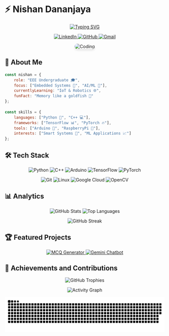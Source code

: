 # ⚡ Nishan Dananjaya

<!-- Animated Typing Introduction -->
<p align="center">
  <a href="https://git.io/typing-svg">
    <img src="https://readme-typing-svg.herokuapp.com?font=Fira+Code&weight=500&size=18&duration=3500&pause=1000&color=6F9EE8&center=true&vCenter=true&width=600&lines=Machine+Learning+%26+Deep+Learning+Enthusiast;Electrical+%26+Electronic+Engineering+Undergraduate;Innovative+Embedded+Systems+Developer" alt="Typing SVG" />
  </a>
</p>
<!-- Social Media Badges with Hover Effects -->
<p align="center">
  <a href="https://linkedin.com/in/nishandananjayab">
    <img src="https://img.shields.io/badge/linkedin-%230077B5.svg?style=for-the-badge&logo=linkedin&logoColor=white" alt="LinkedIn" 
    onmouseover="this.style.transform='scale(1.1)'" onmouseout="this.style.transform='scale(1)'" />
  </a>
  <a href="https://github.com/NishDananjaya">
    <img src="https://img.shields.io/badge/github-%23121011.svg?style=for-the-badge&logo=github&logoColor=white" alt="GitHub"
    onmouseover="this.style.transform='scale(1.1)'" onmouseout="this.style.transform='scale(1)'" />
  </a>
  <a href="mailto:your-email@example.com">
    <img src="https://img.shields.io/badge/Gmail-D14836?style=for-the-badge&logo=gmail&logoColor=white" alt="Gmail"
    onmouseover="this.style.transform='scale(1.1)'" onmouseout="this.style.transform='scale(1)'" />
  </a>
</p>

<!-- Animated Coding GIF -->
<p align="center">
  <img src="https://media.giphy.com/media/f3iwJFOVOwuy7K6FFw/giphy.gif" alt="Coding" width="400" style="border-radius: 20px; box-shadow: 0 4px 6px rgba(0,0,0,0.1);">
</p>

## 💫 About Me

```javascript
const nishan = {
    role: "EEE Undergraduate 🎓",
    focus: ["Embedded Systems 🤖", "AI/ML 🧠"],
    currentlyLearning: "IoT & Robotics 🌐",
    funFact: "Memory like a goldfish 🐠"
};

const skills = {
    languages: ["Python 🐍", "C++ 💻"],
    frameworks: ["TensorFlow 📊", "PyTorch 🔥"],
    tools: ["Arduino 🔌", "RaspberryPi 🥧"],
    interests: ["Smart Systems 🤖", "ML Applications 📈"]
};
```

## 🛠️ Tech Stack

<p align="center">
  <!-- Animated Tech Stack with Hover Effects -->
  <img src="https://img.shields.io/badge/python-3670A0?style=for-the-badge&logo=python&logoColor=ffdd54" alt="Python" 
  onmouseover="this.style.transform='translateY(-5px)'" onmouseout="this.style.transform='translateY(0)'" />
  <img src="https://img.shields.io/badge/c++-%2300599C.svg?style=for-the-badge&logo=c%2B%2B&logoColor=white" alt="C++" 
  onmouseover="this.style.transform='translateY(-5px)'" onmouseout="this.style.transform='translateY(0)'" />
  <img src="https://img.shields.io/badge/-Arduino-00979D?style=for-the-badge&logo=Arduino&logoColor=white" alt="Arduino" 
  onmouseover="this.style.transform='translateY(-5px)'" onmouseout="this.style.transform='translateY(0)'" />
  <img src="https://img.shields.io/badge/TensorFlow-%23FF6F00.svg?style=for-the-badge&logo=TensorFlow&logoColor=white" alt="TensorFlow" 
  onmouseover="this.style.transform='translateY(-5px)'" onmouseout="this.style.transform='translateY(0)'" />
  <img src="https://img.shields.io/badge/PyTorch-%23EE4C2C.svg?style=for-the-badge&logo=PyTorch&logoColor=white" alt="PyTorch" 
  onmouseover="this.style.transform='translateY(-5px)'" onmouseout="this.style.transform='translateY(0)'" />
</p>

<p align="center">
  <img src="https://img.shields.io/badge/git-%23F05033.svg?style=for-the-badge&logo=git&logoColor=white" alt="Git" 
  onmouseover="this.style.transform='translateY(-5px)'" onmouseout="this.style.transform='translateY(0)'" />
  <img src="https://img.shields.io/badge/Linux-FCC624?style=for-the-badge&logo=linux&logoColor=black" alt="Linux" 
  onmouseover="this.style.transform='translateY(-5px)'" onmouseout="this.style.transform='translateY(0)'" />
  <img src="https://img.shields.io/badge/GoogleCloud-%234285F4.svg?style=for-the-badge&logo=google-cloud&logoColor=white" alt="Google Cloud" 
  onmouseover="this.style.transform='translateY(-5px)'" onmouseout="this.style.transform='translateY(0)'" />
  <img src="https://img.shields.io/badge/opencv-%23white.svg?style=for-the-badge&logo=opencv&logoColor=white" alt="OpenCV" 
  onmouseover="this.style.transform='translateY(-5px)'" onmouseout="this.style.transform='translateY(0)'" />
</p>

## 📊 Analytics

<p align="center">
  <img src="https://github-readme-stats.vercel.app/api?username=NishDananjaya&layout=compact&theme=outrun&hide_border=true&show_icons=true&locale=en" alt="GitHub Stats" width="48%" />
  <img src="https://github-readme-stats.vercel.app/api/top-langs/?username=NishDananjaya&layout=compact&theme=outrun&hide_border=true" alt="Top Languages" width="40%" />
</p>

<p align="center">
  <img src="https://streak-stats.demolab.com?user=NishDananjaya&theme=tokyonight&hide_border=true" alt="GitHub Streak" />
</p>

## 🏆 Featured Projects

<p align="center">
  <a href="https://github.com/NishDananjaya/MCQ_Generator">
    <img src="https://github-readme-stats.vercel.app/api/pin/?username=NishDananjaya&repo=MCQ_Generator&theme=outrun&hide_border=true" alt="MCQ Generator" width="45%" />
  </a>
  <a href="https://github.com/NishDananjaya/Gemini_chatbot_sinhala">
    <img src="https://github-readme-stats.vercel.app/api/pin/?username=NishDananjaya&repo=Gemini_chatbot_sinhala&theme=outrun&hide_border=true" alt="Gemini Chatbot" width="45%" />
  </a>
</p>

## 🏅 Achievements and Contributions

<p align="center">
  <img src="https://github-profile-trophy.vercel.app/?username=NishDananjaya&theme=radical&no-frame=true&row=1&column=7" alt="GitHub Trophies" />
</p>

<p align="center">
  <img src="https://github-readme-activity-graph.vercel.app/graph?username=NishDananjaya&theme=react-dark&hide_border=true&area=true" alt="Activity Graph" />
</p>

<!-- Snake Contribution Graph -->
![Snake animation](https://github.com/NishDananjaya/NishDananjaya/blob/output/github-contribution-grid-snake.svg)
